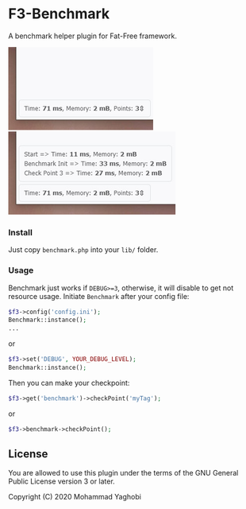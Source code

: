 # F3-Benchmark
 A benchmark helper plugin for Fat-Free framework.

![screenshot](screenshots/shot1.jpg?raw=true "F3 Benchmark Screentshot")
![screenshot-full](screenshots/shot2.jpg?raw=true "F3 Benchmark Screentshot Full")

### Install

Just copy `benchmark.php` into your `lib/` folder.

### Usage

Benchmark just works if `DEBUG>=3`, otherwise, it will disable to get not resource usage.
Initiate `Benchmark` after your config file:

``` php
$f3->config('config.ini');
Benchmark::instance();
...
```
or
``` php
$f3->set('DEBUG', YOUR_DEBUG_LEVEL);
Benchmark::instance();
```
Then you can make your checkpoint:
``` php
$f3->get('benchmark')->checkPoint('myTag');
```
or
``` php
$f3->benchmark->checkPoint();
```
## License

You are allowed to use this plugin under the terms of the GNU General Public License version 3 or later.

Copyright (C) 2020 Mohammad Yaghobi
